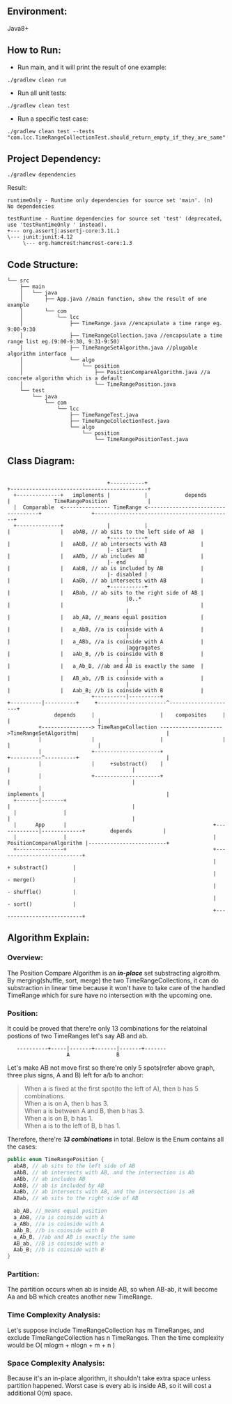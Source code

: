 ## Environment:
Java8+

## How to Run:
+ Run main, and it will print the result of one example:  
```
./gradlew clean run
```

+ Run all unit tests:  
```
./gradlew clean test 
```

+ Run a specific test case:  
```
./gradlew clean test --tests "com.lcc.TimeRangeCollectionTest.should_return_empty_if_they_are_same"
```

## Project Dependency:

```
./gradlew dependencies
```

Result:

```
runtimeOnly - Runtime only dependencies for source set 'main'. (n)
No dependencies

testRuntime - Runtime dependencies for source set 'test' (deprecated, use 'testRuntimeOnly ' instead).
+--- org.assertj:assertj-core:3.11.1
\--- junit:junit:4.12
     \--- org.hamcrest:hamcrest-core:1.3
```

## Code Structure:
```
└── src
    ├── main
    │   └── java
    │       ├── App.java //main function, show the result of one example
    │       └── com
    │           └── lcc
    │               ├── TimeRange.java //encapsulate a time range eg. 9:00-9:30
    │               ├── TimeRangeCollection.java //encapsulate a time range list eg.(9:00-9:30, 9:31-9:50)
    │               ├── TimeRangeSetAlgorithm.java //plugable algorithm interface
    │               └── algo
    │                   └── position
    │                       ├── PositionCompareAlgorithm.java //a concrete algorithm which is a default
    │                       └── TimeRangePosition.java
    └── test
        └── java
            └── com
                └── lcc
                    ├── TimeRangeTest.java
                    ├── TimeRangeCollectionTest.java
                    └── algo
                        └── position
                            └── TimeRangePositionTest.java
```


## Class Diagram:

```                                                                                                           
                                                                                                                                               
                                +-----------+                                                    +--------------------------------------------+
  +--------------+   implements |           |            depends                                 |              TimeRangePosition             |
  |  Comparable  <--------------- TimeRange <-----------------------------------+                +--------------------------------------------+
  +--------------+              |           |                                   |                |   abAB, // ab sits to the left side of AB  |
                                +-----------+                                   |                |   aAbB, // ab intersects with AB           |
                                |- start    |                                   |                |   aABb, // ab includes AB                  |
                                |- end      |                                   |                |   AabB, // ab is included by AB            |
                                |- disabled |                                   |                |   AaBb, // ab intersects with AB           |
                                +-----------+                                   |                |   ABab, // ab sits to the right side of AB |
                                      |0..*                                     |                |                                            |
                                      |                                         |                |   ab_AB, //_means equal position           |
                                      |                                         |                |   a_AbB, //a is coinside with A            |
                                      |                                         |                |   a_ABb, //a is coinside with A            |
                                      |aggragates                               |                |   aAb_B, //b is coinside with B            |
                                      |                                         |                |   a_Ab_B, //ab and AB is exactly the same  |
                                      |                                         |                |   AB_ab, //B is coinside with a            |
                                      |                                         |                |   Aab_B; //b is coinside with B            |
                           +----------|----------+                   +----------|----------+     +----------------------^---------------------+
               depends     |                     |    composites     |                     |                            |                      
          +----------------> TimeRangeCollection -------------------->TimeRangeSetAlgorithm|                            |                      
          |                |                     |                   |                     |                            |                      
          |                +---------------------+                   +----------^----------+                            |                      
          |                |     +substract()    |                              |                                       |                      
          |                +---------------------+                              |                                       |                      
          |                                                          implements |                                       |                      
  +-------|-------+                                                             |                                       |                      
  |               |                                                             |                                       |                      
  |      App      |                                               +-------------|-------------+        depends          |                      
  |               |                                               |  PositionCompareAlgorithm |-------------------------+                      
  +---------------+                                               +---------------------------+                                                
                                                                  |      + substract()        |                                                
                                                                  |      - merge()            |                                                
                                                                  |      - shuffle()          |                                                
                                                                  |      - sort()             |                                                
                                                                  +---------------------------+                                                
```

 
## Algorithm Explain:

### Overview:
The Position Compare Algorithm is an ***in-place*** set substracting algroithm. By merging(shuffle, sort, merge) the two TimeRangeCollections, it can do substraction in linear time because it won't have to take care of the handled TimeRange which for sure have no intersection with the upcoming one.

### Position:
It could be proved that there're only 13 combinations for the relatoinal postions of two TimeRanges let's say AB and ab.

```
   ----------+-----|-------+-------|-------+-------                                                     
                   A               B                                                                    
```

Let's make AB not move first so there're only 5 spots(refer above graph, three plus signs, A and B) left for a/b to anchor:  

>When a is fixed at the first spot(to the left of A), then b has 5 combinations.   
>When a is on A, then b has 3.  
>When a is between A and B, then b has 3.   
>When a is on B, b has 1.  
>When a is to the left of B, b has 1. 

Therefore, there're ***13 combinations*** in total. Below is the Enum contains all the cases:

```java
public enum TimeRangePosition {
  abAB, // ab sits to the left side of AB
  aAbB, // ab intersects with AB, and the intersection is Ab
  aABb, // ab includes AB
  AabB, // ab is included by AB
  AaBb, // ab intersects with AB, and the intersection is aB
  ABab, // ab sits to the right side of AB

  ab_AB, //_means equal position
  a_AbB, //a is coinside with A
  a_ABb, //a is coinside with A
  aAb_B, //b is coinside with B
  a_Ab_B, //ab and AB is exactly the same
  AB_ab, //B is coinside with a
  Aab_B; //b is coinside with B
}
```

### Partition:
The partition occurs when ab is inside AB, so when AB-ab, it will   become Aa and bB which creates another new TimeRange.

### Time Complexity Analysis: 
Let's suppose include TimeRangeCollection has m TimeRanges, and exclude TimeRangeCollection has n TimeRanges. Then the time complexity would be O( mlogm + nlogn + m + n )

### Space Complexity Analysis: 
Because it's an in-place algorithm, it shouldn't take extra space unless partition happened. Worst case is every ab is inside AB, so it will cost a additional O(m) space.